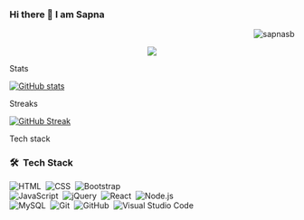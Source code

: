 ### Hi there 👋  I am Sapna 
<p align="right">
  <img
    src="https://komarev.com/ghpvc/?username=sapnasb"
    alt="sapnasb"
  />
</p>

<p align="center">
  <img src="https://capsule-render.vercel.app/api?text=Hey!%20There%20I'm%20Sapna%20☺😀&animation=fadeIn&type=waving&color=gradient&height=160&section=header"/>
</p>

Stats

[![GitHub stats](https://github-readme-stats.vercel.app/api?username=sapnasb)](https://github.com/sapnasb/github-readme-stats)

Streaks

[![GitHub Streak](https://streak-stats.demolab.com?user=sapnasb)](https://git.io/streak-stats)

Tech stack

### 🛠 &nbsp;Tech Stack

![HTML](https://img.shields.io/badge/-HTML-05122A?style=flat&logo=HTML5)&nbsp;
![CSS](https://img.shields.io/badge/-CSS-05122A?style=flat&logo=CSS3&logoColor=1572B6)&nbsp;
![Bootstrap](https://img.shields.io/badge/-Bootstrap-05122A?style=flat&logo=bootstrap&logoColor=563D7C)
<br />
![JavaScript](https://img.shields.io/badge/-JavaScript-05122A?style=flat&logo=javascript)&nbsp;
![jQuery](https://img.shields.io/badge/-jQuery-05122A?style=flat&logo=jQuery)&nbsp;
![React](https://img.shields.io/badge/-React-05122A?style=flat&logo=react)&nbsp;
![Node.js](https://img.shields.io/badge/-Node.js-05122A?style=flat&logo=node.js)&nbsp;
<br />
![MySQL](https://img.shields.io/badge/-MySQL-05122A?style=flat&logo=MySQL)&nbsp;
![Git](https://img.shields.io/badge/-Git-05122A?style=flat&logo=git)&nbsp;
![GitHub](https://img.shields.io/badge/-GitHub-05122A?style=flat&logo=github)&nbsp;
![Visual Studio Code](https://img.shields.io/badge/-Visual%20Studio%20Code-05122A?style=flat&logo=visual-studio-code&logoColor=007ACC)&nbsp;





